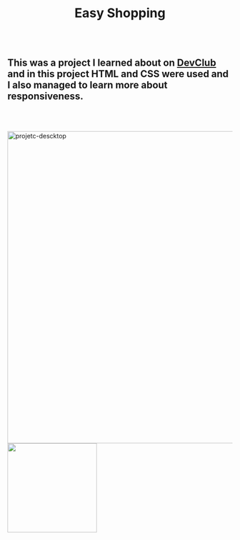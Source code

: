 <h1 align="center">
  Easy Shopping</h1>
<br>
<br>
<h2> This was a project I learned about on <a href="https://rodolfomori.com.br/devclub">DevClub</a> and in this project HTML and CSS were used and I also managed to learn more about responsiveness. </h2>
<br>
<br>



<p float="left">

 <img src="https://github.com/lbastoss/projeto-figma-easy-shopping/blob/main/assets/desktop.png" alt="projetc-descktop" width="700"/>

 <img src="https://github.com/lbastoss/projeto-figma-easy-shopping/blob/main/assets/Shopping%20via%20Mobile%20-%20mobile.png" width="200" /> 
